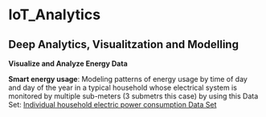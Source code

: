 # IoT_Analytics

## Deep Analytics, Visualitzation and Modelling

**Visualize and Analyze Energy Data**

**Smart energy usage**: Modeling patterns of energy usage by time of day and day of the year in a typical household whose electrical system is monitored by multiple sub-meters (3 submetrs this case) by using this Data Set: 
[Individual household electric power consumption Data Set](http://archive.ics.uci.edu/ml/datasets/Individual+household+electric+power+consumption)
